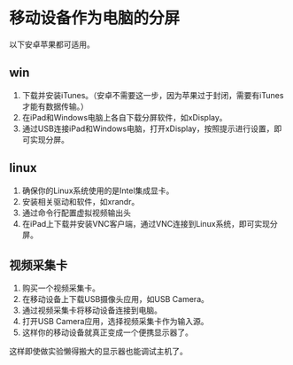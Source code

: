# 移动设备作为电脑的分屏

以下安卓苹果都可适用。

## win

1. 下载并安装iTunes。（安卓不需要这一步，因为苹果过于封闭，需要有iTunes才能有数据传输。）
2. 在iPad和Windows电脑上各自下载分屏软件，如xDisplay。
3. 通过USB连接iPad和Windows电脑，打开xDisplay，按照提示进行设置，即可实现分屏。


## linux

1. 确保你的Linux系统使用的是Intel集成显卡。
2. 安装相关驱动和软件，如xrandr。
3. 通过命令行配置虚拟视频输出头
4. 在iPad上下载并安装VNC客户端，通过VNC连接到Linux系统，即可实现分屏。


## 视频采集卡

1. 购买一个视频采集卡。
2. 在移动设备上下载USB摄像头应用，如USB Camera。
3. 通过视频采集卡将移动设备连接到电脑。
4. 打开USB Camera应用，选择视频采集卡作为输入源。
5. 这样你的移动设备就真正变成一个便携显示器了。

这样即使做实验懒得搬大的显示器也能调试主机了。